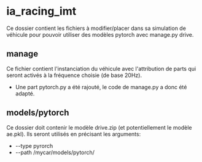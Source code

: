 # ia_racing_imt
Ce dossier contient les fichiers à modifier/placer dans sa simulation de véhicule pour pouvoir utiliser des modèles pytorch avec manage.py drive.
## manage
Ce fichier contient l'instanciation du véhicule avec l'attribution de parts qui seront activés à la fréquence choisie (de base 20Hz). 
- Une part pytorch.py a été rajouté, le code de manage.py a donc été adapté. 
## models/pytorch
Ce dossier doit contenir le modèle drive.zip (et potentiellement le modèle ae.pkl). Ils seront utilisés en précisant les arguments:
- --type pyrorch
- --path /mycar/models/pytorch/
